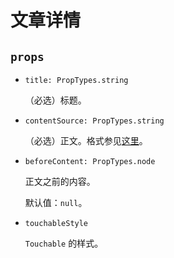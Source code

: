 # 文章详情

## `props`

-	`title: PropTypes.string`

	（必选）标题。

-	`contentSource: PropTypes.string`

	（必选）正文。格式参见[这里](../content-source.md)。

-	`beforeContent: PropTypes.node`

	正文之前的内容。

	默认值：`null`。

-	`touchableStyle`

	`Touchable` 的样式。